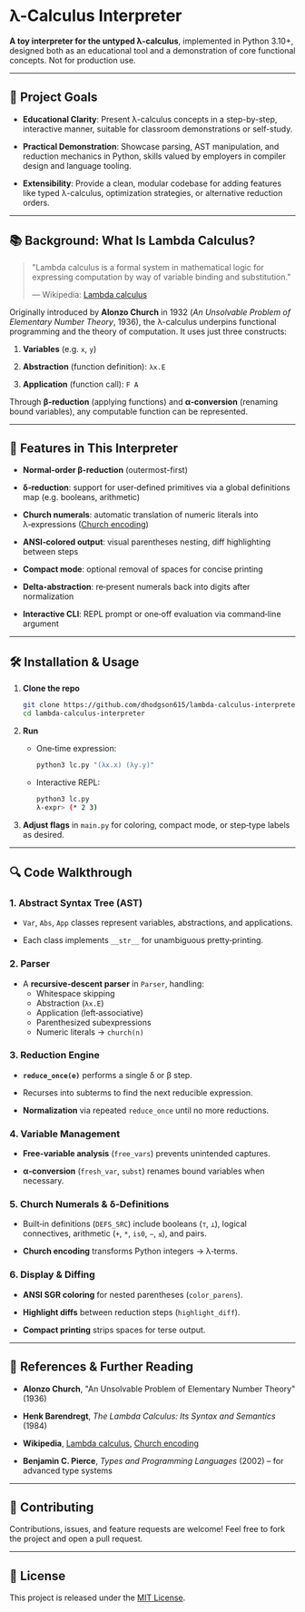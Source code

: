 # λ-Calculus Interpreter

**A toy interpreter for the untyped λ-calculus**, implemented in Python 3.10+,
designed both as an educational tool and a demonstration of core functional
concepts. Not for production use.

---

## 🎯 Project Goals

- **Educational Clarity**: Present λ-calculus concepts in a step-by-step,
  interactive manner, suitable for classroom demonstrations or self-study.
  
- **Practical Demonstration**: Showcase parsing, AST manipulation, and
  reduction mechanics in Python, skills valued by employers in compiler design
  and language tooling.
  
- **Extensibility**: Provide a clean, modular codebase for adding features like
  typed λ-calculus, optimization strategies, or alternative reduction orders.

---

## 📚 Background: What Is Lambda Calculus?

> "Lambda calculus is a formal system in mathematical logic for expressing
> computation by way of variable binding and substitution."
>
> — Wikipedia: [Lambda calculus](https://en.wikipedia.org/wiki/Lambda_calculus)

Originally introduced by **Alonzo Church** in 1932 (*An Unsolvable Problem of
Elementary Number Theory*, 1936), the λ-calculus underpins functional
programming and the theory of computation. It uses just three constructs:

1. **Variables** (e.g. `x`, `y`)

2. **Abstraction** (function definition): `λx.E`

3. **Application** (function call): `F A`

Through **β‑reduction** (applying functions) and **α‑conversion** (renaming
bound variables), any computable function can be represented.

---

## 🚀 Features in This Interpreter

- **Normal‐order β‑reduction** (outermost-first)

- **δ‑reduction**: support for user‑defined primitives via a global definitions
  map (e.g. booleans, arithmetic)

- **Church numerals**: automatic translation of numeric literals into
  λ‑expressions
  ([Church encoding](https://en.wikipedia.org/wiki/Church_encoding))

- **ANSI‑colored output**: visual parentheses nesting, diff highlighting
  between steps

- **Compact mode**: optional removal of spaces for concise printing

- **Delta‑abstraction**: re‑present numerals back into digits after
  normalization

- **Interactive CLI**: REPL prompt or one‑off evaluation via command‑line
  argument

---

## 🛠️ Installation & Usage

1. **Clone the repo**

   ```bash
   git clone https://github.com/dhodgson615/lambda-calculus-interpreter.git
   cd lambda-calculus-interpreter
   ```

2. **Run**
   - One‑time expression:

     ```bash
     python3 lc.py "(λx.x) (λy.y)"
     ```
     
   - Interactive REPL:

     ```bash
     python3 lc.py
     λ‑expr> (* 2 3)
     ```

3. **Adjust flags** in `main.py` for coloring, compact mode, or step‑type
labels as desired.

---

## 🔍 Code Walkthrough

### 1. Abstract Syntax Tree (AST)
- `Var`, `Abs`, `App` classes represent variables, abstractions, and
  applications.

- Each class implements `__str__` for unambiguous pretty‑printing.

### 2. Parser
- A **recursive‑descent parser** in `Parser`, handling:
  - Whitespace skipping
  - Abstraction (`λx.E`)
  - Application (left‑associative)
  - Parenthesized subexpressions
  - Numeric literals → `church(n)`

### 3. Reduction Engine
- **`reduce_once(e)`** performs a single δ or β step.

- Recurses into subterms to find the next reducible expression.

- **Normalization** via repeated `reduce_once` until no more reductions.

### 4. Variable Management
- **Free‑variable analysis** (`free_vars`) prevents unintended captures.

- **α‑conversion** (`fresh_var`, `subst`) renames bound variables when
  necessary.

### 5. Church Numerals & δ‑Definitions
- Built‑in definitions (`DEFS_SRC`) include booleans (`⊤`, `⊥`), logical
  connectives, arithmetic (`+`, `*`, `is0`, `−`, `≤`), and pairs.

- **Church encoding** transforms Python integers → λ‑terms.

### 6. Display & Diffing
- **ANSI SGR coloring** for nested parentheses (`color_parens`).

- **Highlight diffs** between reduction steps (`highlight_diff`).

- **Compact printing** strips spaces for terse output.

---

## 📖 References & Further Reading

- **Alonzo Church**, "An Unsolvable Problem of Elementary Number Theory" (1936)

- **Henk Barendregt**, _The Lambda Calculus: Its Syntax and Semantics_ (1984)

- **Wikipedia**,
  [Lambda calculus](https://en.wikipedia.org/wiki/Lambda_calculus),
  [Church encoding](https://en.wikipedia.org/wiki/Church_encoding)

- **Benjamin C. Pierce**, _Types and Programming Languages_ (2002) – for
  advanced type systems

---

## 🤝 Contributing

Contributions, issues, and feature requests are welcome!
Feel free to fork the project and open a pull request.

---

## 📜 License

This project is released under the [MIT License](LICENSE).
